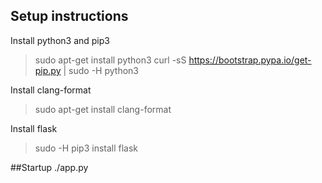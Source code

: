 ## Setup instructions

Install python3 and pip3
> sudo apt-get install python3
> curl -sS https://bootstrap.pypa.io/get-pip.py | sudo -H python3

Install clang-format
> sudo apt-get install clang-format

Install flask
> sudo -H pip3 install flask


##Startup
./app.py
